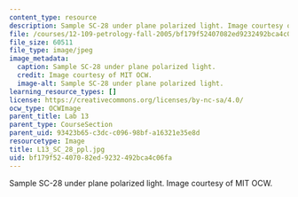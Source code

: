 ```yaml
---
content_type: resource
description: Sample SC-28 under plane polarized light. Image courtesy of MIT OCW.
file: /courses/12-109-petrology-fall-2005/bf179f52407082ed9232492bca4c06fa_L13_SC_28_ppl.jpg
file_size: 60511
file_type: image/jpeg
image_metadata:
  caption: Sample SC-28 under plane polarized light.
  credit: Image courtesy of MIT OCW.
  image-alt: Sample SC-28 under plane polarized light.
learning_resource_types: []
license: https://creativecommons.org/licenses/by-nc-sa/4.0/
ocw_type: OCWImage
parent_title: Lab 13
parent_type: CourseSection
parent_uid: 93423b65-c3dc-c096-98bf-a16321e35e8d
resourcetype: Image
title: L13_SC_28_ppl.jpg
uid: bf179f52-4070-82ed-9232-492bca4c06fa
---
```

Sample SC-28 under plane polarized light. Image courtesy of MIT OCW.